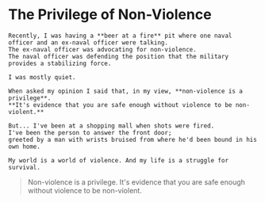 # The Privilege of Non-Violence

```
Recently, I was having a **beer at a fire** pit where one naval officer and an ex-naval officer were talking.
The ex-naval officer was advocating for non-violence.
The naval officer was defending the position that the military provides a stabilizing force.

I was mostly quiet. 

When asked my opinion I said that, in my view, **non-violence is a privilege**.
**It's evidence that you are safe enough without violence to be non-violent.**

But... I've been at a shopping mall when shots were fired.
I've been the person to answer the front door;
greeted by a man with wrists bruised from where he'd been bound in his own home.

My world is a world of violence. And my life is a struggle for survival.
```

> Non-violence is a privilege. It's evidence that you are safe enough without violence to be non-violent.
